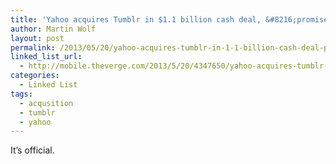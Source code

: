 ```yaml
---
title: 'Yahoo acquires Tumblr in $1.1 billion cash deal, &#8216;promises not to screw it up&#8217;'
author: Martin Wolf
layout: post
permalink: /2013/05/20/yahoo-acquires-tumblr-in-1-1-billion-cash-deal-promises-not-to-screw-it-up/
linked_list_url:
  - http://mobile.theverge.com/2013/5/20/4347650/yahoo-acquires-tumblr-in-1-1-billion-cash-deal-promises-not-to-screw
categories:
  - Linked List
tags:
  - acqusition
  - tumblr
  - yahoo
---
```

It&#8217;s official.